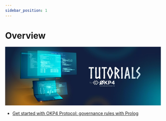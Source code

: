```yaml
---
sidebar_position: 1
---
```


# Overview

![Tutorials overview](/img/content/tutorials/overview-tutos.webp)

* [Get started with OKP4 Protocol: governance rules with Prolog](./prolog-1)